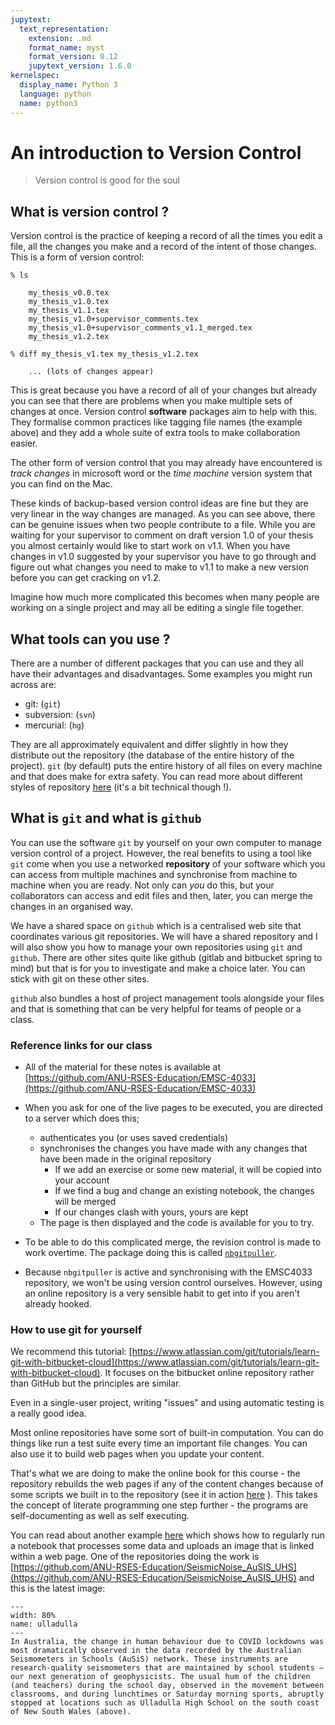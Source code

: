 ```yaml
---
jupytext:
  text_representation:
    extension: .md
    format_name: myst
    format_version: 0.12
    jupytext_version: 1.6.0
kernelspec:
  display_name: Python 3
  language: python
  name: python3
---
```


# An introduction to Version Control

  > Version control is good for the soul
  
## What is version control ? 

Version control is the practice of keeping a record of all the times you edit a file, all the changes you make and a record of the intent of those changes. This is a form of version control:

```text
% ls

    my_thesis_v0.0.tex
    my_thesis_v1.0.tex
    my_thesis_v1.1.tex
    my_thesis_v1.0+supervisor_comments.tex
    my_thesis_v1.0+supervisor_comments_v1.1_merged.tex
    my_thesis_v1.2.tex
    
% diff my_thesis_v1.tex my_thesis_v1.2.tex

    ... (lots of changes appear) 

```

This is great because you have a record of all of your changes but already you can see that there are problems when you make multiple sets of changes at once. Version control **software** packages aim to help with this. They formalise common practices like tagging file names (the example above) and they add a whole suite of extra tools to make collaboration easier. 

The other form of version control that you may already have encountered is *track changes* in microsoft word or the *time machine* version system that you can find on the Mac. 

These kinds of backup-based version control ideas are fine but they are very linear in the way changes are managed. As you can see above, there can be genuine issues when two people contribute to a file. While you are waiting for your supervisor to comment on draft version 1.0 of your thesis you almost certainly would like to start work on v1.1. When you have changes in v1.0 suggested by your supervisor you have to go through and figure out what changes you need to make to v1.1 to make a new version before you can get cracking on v1.2.

Imagine how much more complicated this becomes when many people are working on a single project and may all be editing a single file together. 

## What tools can you use ?

There are a number of different packages that you can use and they all have their advantages and disadvantages. Some examples you might run across are:

   - git: (`git`)
   - subversion: (`svn`)
   - mercurial: (`hg`)
   
They are all approximately equivalent and differ slightly in how they distribute out the repository (the database of the entire history of the project). `git` (by default) puts the entire history of all files on every machine and that does make for extra safety. You can read more about different styles of repository [here](http://guides.beanstalkapp.com/version-control/intro-to-version-control.html) (it's a bit technical though !). 


## What is `git` and what is `github`

You can use the software `git` by yourself on your own computer to manage version control of a project. However, the real benefits to using a tool like `git` come when you use a networked **repository** of your software which you can access from multiple machines and synchronise from machine to machine when you are ready. Not only can *you* do this, but your collaborators can access and edit files and then, later, you can merge the changes in an organised way. 

We have a shared space on `github` which is a centralised web site that coordinates various git repositories. We will have a shared repository and I will also show you how to manage your own repositories using `git` and `github`. There are other sites quite like github (gitlab and bitbucket spring to mind) but that is for you to investigate and make a choice later. You can stick with git on these other sites.

`github` also bundles a host of project management tools alongside your files and that is something that can be very helpful for teams of people or a class. 

### Reference links for our class 

  - All of the material for these notes is available at [https://github.com/ANU-RSES-Education/EMSC-4033](https://github.com/ANU-RSES-Education/EMSC-4033)

  - When you ask for one of the live pages to be executed, you are directed to a server which does this;
    - authenticates you (or uses saved credentials)
    - synchronises the changes you have made with any changes that have been made in the original repository
      * If we add an exercise or some new material, it will be copied into your account
      * If we find a bug and change an existing notebook, the changes will be merged
      * If our changes clash with yours, yours are kept
    - The page is then displayed and the code is available for you to try. 

  - To be able to do this complicated merge, the revision control is made to work overtime. The package doing this is called [`nbgitpuller`](https://jupyterhub.github.io/nbgitpuller/). 

  - Because `nbgitpuller` is active and synchronising with the EMSC4033 repository, we won't be using version control ourselves. However, using an online repository is a very sensible habit to get into if you aren't already hooked.

### How to use git for yourself

We recommend this tutorial: [https://www.atlassian.com/git/tutorials/learn-git-with-bitbucket-cloud](https://www.atlassian.com/git/tutorials/learn-git-with-bitbucket-cloud). It focuses on the bitbucket online repository rather than GitHub but the principles are similar.

Even in a single-user project, writing "issues" and using automatic testing is a really good idea. 

Most online repositories have some sort of built-in computation. You can do things like run a test suite every time an important file changes. You can also use it to build web pages when you update your content. 

That's what we are doing to make the online book for this course - the repository rebuilds the web pages if any of the content changes because of some scripts we built in to the repository (see it in action [here](https://github.com/ANU-RSES-Education/EMSC-4033/actions/workflows/deploy_to_gh_pages.yml) ). This takes the concept of literate programming one step further - the programs are self-documenting as well as self executing.

You can read about another example [here](https://www.underworldcode.org/articles/self-updating-repositories/) which shows how to regularly run a notebook that processes some data and uploads an image that is linked within a web page. One of the repositories doing the work is [https://github.com/ANU-RSES-Education/SeismicNoise_AuSIS_UHS](https://github.com/ANU-RSES-Education/SeismicNoise_AuSIS_UHS) and this is the latest image:


```{figure} https://github.com/ANU-RSES-Education/SeismicNoise_AuSIS_UHS/raw/master/results/latest.png
---
width: 80%
name: ulladulla
---
In Australia, the change in human behaviour due to COVID lockdowns was most dramatically observed in the data recorded by the Australian Seismometers in Schools (AuSiS) network. These instruments are research-quality seismometers that are maintained by school students — our next generation of geophysicists. The usual hum of the children (and teachers) during the school day, observed in the movement between classrooms, and during lunchtimes or Saturday morning sports, abruptly stopped at locations such as Ulladulla High School on the south coast of New South Wales (above).
```



